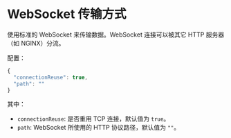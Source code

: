 # WebSocket 传输方式

使用标准的 WebSocket 来传输数据。WebSocket 连接可以被其它 HTTP 服务器（如 NGINX）分流。

配置：

```javascript
{
  "connectionReuse": true,
  "path": ""
}
```

其中：

* `connectionReuse`: 是否重用 TCP 连接，默认值为 `true`。
* `path`: WebSocket 所使用的 HTTP 协议路径，默认值为 `""`。
